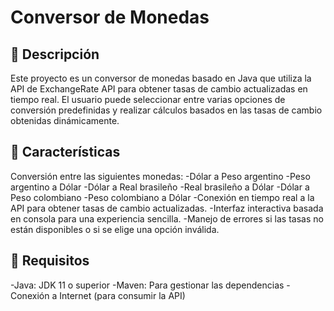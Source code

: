 <h1> Conversor de Monedas </h1>

## 🚀 Descripción

Este proyecto es un conversor de monedas basado en Java que utiliza la API de ExchangeRate API para obtener tasas de cambio actualizadas en tiempo real. El usuario puede seleccionar entre varias opciones de conversión predefinidas y realizar cálculos basados en las tasas de cambio obtenidas dinámicamente.

## 🚀 Características

Conversión entre las siguientes monedas: 
-Dólar a Peso argentino 
-Peso argentino a Dólar 
-Dólar a Real brasileño 
-Real brasileño a Dólar 
-Dólar a Peso colombiano 
-Peso colombiano a Dólar 
-Conexión en tiempo real a la API para obtener tasas de cambio actualizadas. 
-Interfaz interactiva basada en consola para una experiencia sencilla. 
-Manejo de errores si las tasas no están disponibles o si se elige una opción inválida. 

## 🚀 Requisitos

-Java: JDK 11 o superior
-Maven: Para gestionar las dependencias
-Conexión a Internet (para consumir la API)
